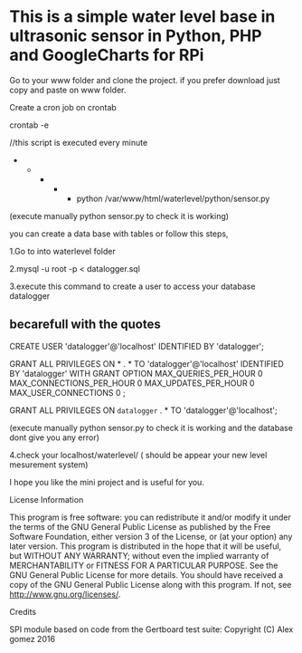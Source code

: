 <h1>This is a simple water level base in ultrasonic sensor in 
Python, PHP and GoogleCharts for RPi</h1> 

Go to your www folder and clone the project. if you prefer download
just copy and paste on www folder. 

Create a cron job on crontab 

crontab -e 

//this script is executed every minute
* * * * * python /var/www/html/waterlevel/python/sensor.py 

(execute manually python sensor.py to check it is working)

you can create a data base with tables or follow this steps, 

1.Go to into waterlevel folder

2.mysql -u root -p < datalogger.sql

3.execute this command to create a user to access your database datalogger <h2>becarefull with the quotes</h2>

CREATE USER 'datalogger'@'localhost' IDENTIFIED BY  'datalogger';

GRANT ALL PRIVILEGES ON * . * TO  'datalogger'@'localhost' IDENTIFIED BY  'datalogger' WITH GRANT OPTION MAX_QUERIES_PER_HOUR 0 MAX_CONNECTIONS_PER_HOUR 0 MAX_UPDATES_PER_HOUR 0 MAX_USER_CONNECTIONS 0 ;

GRANT ALL PRIVILEGES ON  `datalogger` . * TO  'datalogger'@'localhost';


(execute manually python sensor.py to check it is working and the database dont give you any error)

4.check your localhost/waterlevel/ ( should be appear your new level mesurement system)


I hope you like the mini project and is useful for you. 

License Information

This program is free software: you can redistribute it and/or modify it under the terms of the GNU General Public License as published by the Free Software Foundation, either version 3 of the License, or (at your option) any later version.
This program is distributed in the hope that it will be useful, but WITHOUT ANY WARRANTY; without even the implied warranty of MERCHANTABILITY or FITNESS FOR A PARTICULAR PURPOSE. See the GNU General Public License for more details.
You should have received a copy of the GNU General Public License along with this program. If not, see http://www.gnu.org/licenses/.

Credits

SPI module based on code from the Gertboard test suite: Copyright (C) Alex gomez 2016